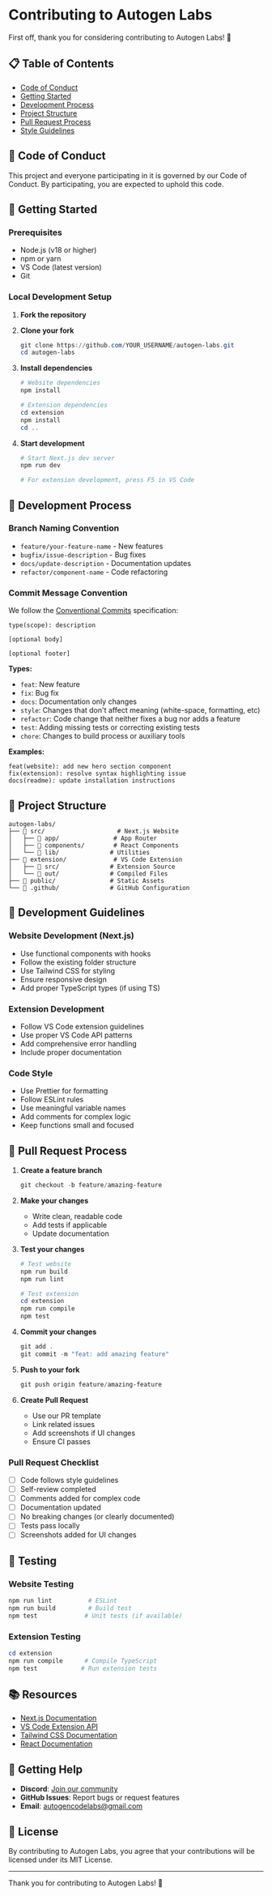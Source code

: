 # Contributing to Autogen Labs

First off, thank you for considering contributing to Autogen Labs! 🎉

## 📋 Table of Contents
- [Code of Conduct](#code-of-conduct)
- [Getting Started](#getting-started)
- [Development Process](#development-process)
- [Project Structure](#project-structure)
- [Pull Request Process](#pull-request-process)
- [Style Guidelines](#style-guidelines)

## 📜 Code of Conduct

This project and everyone participating in it is governed by our Code of Conduct. By participating, you are expected to uphold this code.

## 🚀 Getting Started

### Prerequisites
- Node.js (v18 or higher)
- npm or yarn
- VS Code (latest version)
- Git

### Local Development Setup

1. **Fork the repository**
2. **Clone your fork**
   ```powershell
   git clone https://github.com/YOUR_USERNAME/autogen-labs.git
   cd autogen-labs
   ```

3. **Install dependencies**
   ```powershell
   # Website dependencies
   npm install
   
   # Extension dependencies
   cd extension
   npm install
   cd ..
   ```

4. **Start development**
   ```powershell
   # Start Next.js dev server
   npm run dev
   
   # For extension development, press F5 in VS Code
   ```

## 🔄 Development Process

### Branch Naming Convention
- `feature/your-feature-name` - New features
- `bugfix/issue-description` - Bug fixes
- `docs/update-description` - Documentation updates
- `refactor/component-name` - Code refactoring

### Commit Message Convention
We follow the [Conventional Commits](https://www.conventionalcommits.org/) specification:

```
type(scope): description

[optional body]

[optional footer]
```

**Types:**
- `feat`: New feature
- `fix`: Bug fix
- `docs`: Documentation only changes
- `style`: Changes that don't affect meaning (white-space, formatting, etc)
- `refactor`: Code change that neither fixes a bug nor adds a feature
- `test`: Adding missing tests or correcting existing tests
- `chore`: Changes to build process or auxiliary tools

**Examples:**
```
feat(website): add new hero section component
fix(extension): resolve syntax highlighting issue
docs(readme): update installation instructions
```

## 📁 Project Structure

```
autogen-labs/
├── 📁 src/                    # Next.js Website
│   ├── 📁 app/               # App Router
│   ├── 📁 components/        # React Components
│   └── 📁 lib/              # Utilities
├── 📁 extension/             # VS Code Extension
│   ├── 📁 src/              # Extension Source
│   └── 📁 out/              # Compiled Files
├── 📁 public/               # Static Assets
└── 📁 .github/              # GitHub Configuration
```

## 🔧 Development Guidelines

### Website Development (Next.js)
- Use functional components with hooks
- Follow the existing folder structure
- Use Tailwind CSS for styling
- Ensure responsive design
- Add proper TypeScript types (if using TS)

### Extension Development
- Follow VS Code extension guidelines
- Use proper VS Code API patterns
- Add comprehensive error handling
- Include proper documentation

### Code Style
- Use Prettier for formatting
- Follow ESLint rules
- Use meaningful variable names
- Add comments for complex logic
- Keep functions small and focused

## 🚀 Pull Request Process

1. **Create a feature branch**
   ```powershell
   git checkout -b feature/amazing-feature
   ```

2. **Make your changes**
   - Write clean, readable code
   - Add tests if applicable
   - Update documentation

3. **Test your changes**
   ```powershell
   # Test website
   npm run build
   npm run lint
   
   # Test extension
   cd extension
   npm run compile
   npm test
   ```

4. **Commit your changes**
   ```powershell
   git add .
   git commit -m "feat: add amazing feature"
   ```

5. **Push to your fork**
   ```powershell
   git push origin feature/amazing-feature
   ```

6. **Create Pull Request**
   - Use our PR template
   - Link related issues
   - Add screenshots if UI changes
   - Ensure CI passes

### Pull Request Checklist
- [ ] Code follows style guidelines
- [ ] Self-review completed
- [ ] Comments added for complex code
- [ ] Documentation updated
- [ ] No breaking changes (or clearly documented)
- [ ] Tests pass locally
- [ ] Screenshots added for UI changes

## 🧪 Testing

### Website Testing
```powershell
npm run lint          # ESLint
npm run build         # Build test
npm test             # Unit tests (if available)
```

### Extension Testing
```powershell
cd extension
npm run compile      # Compile TypeScript
npm test            # Run extension tests
```

## 📚 Resources

- [Next.js Documentation](https://nextjs.org/docs)
- [VS Code Extension API](https://code.visualstudio.com/api)
- [Tailwind CSS Documentation](https://tailwindcss.com/docs)
- [React Documentation](https://react.dev)

## 🤝 Getting Help

- **Discord**: [Join our community](https://discord.gg/autogen-labs)
- **GitHub Issues**: Report bugs or request features
- **Email**: autogencodelabs@gmail.com

## 📄 License

By contributing to Autogen Labs, you agree that your contributions will be licensed under its MIT License.

---

Thank you for contributing to Autogen Labs! 🚀

